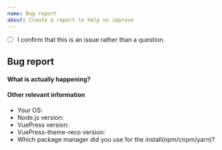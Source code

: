 ```yaml
---
name: Bug report
about: Create a report to help us improve
---
```


<!-- Please confirm you will submit an issue. -->
<!-- Issues which contain questions or support requests will be closed. -->
<!-- (Update "[ ]" to "[x]" to check a box) -->

-  [ ] I confirm that this is an issue rather than a question.

<!-- If you want to ask a question, it is better to contact me via WeChat or QQ. -->

## Bug report

#### What is actually happening?

#### Other relevant information

-  Your OS:
-  Node.js version:
-  VuePress version:
-  VuePress-theme-reco version:
-  Which package manager did you use for the install(npm/cnpm/yarn)?
